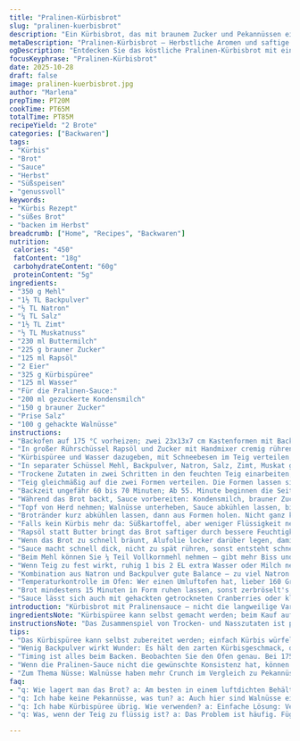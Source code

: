 ```yaml
---
title: "Pralinen-Kürbisbrot"
slug: "pralinen-kuerbisbrot"
description: "Ein Kürbisbrot, das mit braunem Zucker und Pekannüssen eine karamellige Note erhält. Statt klassischer Butter wird Rapsöl verwendet, um die Textur saftig zu halten. Der Teig bindet sich dank Buttermilch wunderbar, das Backpulver ist leicht reduziert. Kleine Timing- und Temperaturänderungen beachten, um trockene Seiten zu vermeiden. Pralinen-Sauce mit gezuckerter Kondensmilch und gehackten Walnüssen – eine alternative Nussvariante für mehr Biss. Geräusche des Brotes im Ofen, das Knistern der Pekannüsse in der Sauce, Duft von Zimt und Muskat sind wichtige Signale, wann alles passt."
metaDescription: "Pralinen-Kürbisbrot – Herbstliche Aromen und saftige Textur, veredelt mit karamelliger Pralinen-Sauce und knackigen Walnüssen."
ogDescription: "Entdecken Sie das köstliche Pralinen-Kürbisbrot mit einer unwiderstehlichen Sauce aus gehackten Walnüssen und süßem Aroma. Ein Muss für den Herbst."
focusKeyphrase: "Pralinen-Kürbisbrot"
date: 2025-10-28
draft: false
image: pralinen-kuerbisbrot.jpg
author: "Marlena"
prepTime: PT20M
cookTime: PT65M
totalTime: PT85M
recipeYield: "2 Brote"
categories: ["Backwaren"]
tags:
- "Kürbis"
- "Brot"
- "Sauce"
- "Herbst"
- "Süßspeisen"
- "genussvoll"
keywords:
- "Kürbis Rezept"
- "süßes Brot"
- "backen im Herbst"
breadcrumb: ["Home", "Recipes", "Backwaren"]
nutrition: 
 calories: "450"
 fatContent: "18g"
 carbohydrateContent: "60g"
 proteinContent: "5g"
ingredients:
- "350 g Mehl"
- "1½ TL Backpulver"
- "½ TL Natron"
- "¼ TL Salz"
- "1½ TL Zimt"
- "½ TL Muskatnuss"
- "230 ml Buttermilch"
- "225 g brauner Zucker"
- "125 ml Rapsöl"
- "2 Eier"
- "325 g Kürbispüree"
- "125 ml Wasser"
- "Für die Pralinen-Sauce:"
- "200 ml gezuckerte Kondensmilch"
- "150 g brauner Zucker"
- "Prise Salz"
- "100 g gehackte Walnüsse"
instructions:
- "Backofen auf 175 °C vorheizen; zwei 23x13x7 cm Kastenformen mit Backpapier auslegen oder leicht einfetten, besser als Spray – ich nehme Pinsel und Öl für kontrollierte Schicht."
- "In großer Rührschüssel Rapsöl und Zucker mit Handmixer cremig rühren, bis Masse leicht glänzt, Zucker beginnt sich aufzulösen; Eier einzeln unterrühren, jeweils auf mittlerer Geschwindigkeit, lange genug, um gut zu binden, aber nicht zu luftig."
- "Kürbispüree und Wasser dazugeben, mit Schneebesen im Teig verteilen, nicht zu viel rühren – sonst wird's zäh."
- "In separater Schüssel Mehl, Backpulver, Natron, Salz, Zimt, Muskat gut vermischen, damit Gewürze gleichmäßig im Teig sind und Backtrieb richtig arbeitet."
- "Trockene Zutaten in zwei Schritten in den feuchten Teig einarbeiten, langsam, gerade so viel, um Klümpchen wegzubekommen; zu langes Rühren macht Brot fest."
- "Teig gleichmäßig auf die zwei Formen verteilen. Die Formen lassen sich besser handhaben mit Unterlage, falls etwas tropft. Essen bleibt fluffiger, wenn man Hände oder Löffel vorher anfeuchtet."
- "Backzeit ungefähr 60 bis 70 Minuten; Ab 55. Minute beginnen die Seiten sich leicht von Form zu lösen, das ist entscheidend. Zahnstocherprobe: sauber raus, ohne klebrigen Teig, ist das Brot fertig. Auf verschiedene Öfen achten, Hauptsache: Brot hört auf zu klopfen hohl, signalisiert innere Durchbackung."
- "Während das Brot backt, Sauce vorbereiten: Kondensmilch, brauner Zucker, Salz in kleinen Topf geben; mittlere Hitze, ständig rühren, sonst brennt es an unten an und schmeckt bitter. Sobald die Sauce stark aufkocht und große Blasen wirft, eine Minute weiterköcheln lassen."
- "Topf von Herd nehmen; Walnüsse unterheben, Sauce abkühlen lassen, bis sie dickflüssig ist – ca. 10 Minuten, darf nicht mehr heiß sein, sonst verläuft sie auf dem Brot."
- "Brotränder kurz abkühlen lassen, dann aus Formen holen. Nicht ganz kalt, die Schnittkante soll noch leicht warm sein, sonst reißt sie beim Schneiden. Mit dicker Schicht der Pralinen-Sauce großzügig bestreichen. Wärme lässt sie in den Teig einsickern – Aroma entfaltet sich intensiver als bei kaltem Brot."
- "Falls kein Kürbis mehr da: Süßkartoffel, aber weniger Flüssigkeit nehmen – Süßkartoffeln sind fester. Die Kondensmilch geht auch mit Ahornsirup statt braunem Zucker; der Geschmack wird weniger karamellig, dafür fruchtiger."
- "Rapsöl statt Butter bringt das Brot saftiger durch bessere Feuchtigkeitsbindung. Butter kann man nehmen, gibt aber manchmal festere Krume."
- "Wenn das Brot zu schnell bräunt, Alufolie locker darüber legen, damit es nicht verbrennt, aber fertig backt."
- "Sauce macht schnell dick, nicht zu spät rühren, sonst entsteht schnell Haut. Gehackte Walnüsse sind ein kleiner Twist – mehr Biss und herber als Pekannüsse, die bei mir oft zu weich werden."
- "Beim Mehl können Sie ¼ Teil Vollkornmehl nehmen – gibt mehr Biss und leicht nussige Note. Masse wird etwas dichter."
- "Wenn Teig zu fest wirkt, ruhig 1 bis 2 EL extra Wasser oder Milch nehmen; zu flüssig ist schlechter als zu dick, aber Kürbis ganz anders je nach Konsistenz."
- "Kombination aus Natron und Backpulver gute Balance – zu viel Natron macht metallischen Beigeschmack."
- "Temperaturkontrolle im Ofen: Wer einen Umluftofen hat, lieber 160 Grad und 70 Minuten backen; Hitze zu stark sprengt Krume und macht trocken."
- "Brot mindestens 15 Minuten in Form ruhen lassen, sonst zerbröselt's, besonders bei lockerer Textur wie hier."
- "Sauce lässt sich auch mit gehackten getrockneten Cranberries oder kleinen Apfelstückchen mischen für fruchtigen Einschub."
introduction: "Kürbisbrot mit Pralinensauce – nicht die langweilige Variante mit Butter. Ich habe entdeckt, dass Rapsöl die perfekte Saftigkeit bringt, ohne schwere Butternoten. Brauner Zucker macht hier mehr als nur süß; in der Sauce verschmilzt er mit Kondensmilch und Walnüssen zu fast klebriger Karamell-Textur, die durch Zimt und Muskat warm umspielt wird. Immer auf die Textur achten – der Teig darf nicht zu flüssig sein, sonst fällt das Brot zusammen. Der Duft, wenn die Zimtgewürze im Ofen ihre Arbeit tun, macht schon beim Backen Lust auf Kuchen. Timing ist hier flexibel; das Auge und die Nase entscheiden, wann das Brot fertig ist. Das Gluckern in der Sauce und das leichte Knistern der Nüsse sind kleine Zeichen, dass alles stimmt."
ingredientsNote: "Kürbispüree kann selbst gemacht werden; beim Kauf auf ungesüßt achten. Anstelle von Butter habe ich oft Rapsöl verwendet – gibt lockerere Textur. Buttermilch sorgt für die saure Note, die das Backpulver aktiviert, ohne das Brot zu trocken zu machen. Backpulver leicht reduzieren, um den leichten Kürbisgeschmack nicht zu erschlagen. Muskat ersetzt im Original Allspice, weil ich die Gewürzmischung manchmal als zu dominant empfinde. Walnüsse schneller rösten als Pekannüsse, passen gut in die Sauce und geben den Crunch, den Pekannüsse nur schwer liefern. Zucker ist hier braun statt weiß, das gibt mehr Tiefe. Bei feuchter Küche luftdicht lagern, Brot bleibt sich vier Tage."
instructionsNote: "Das Zusammenspiel von Trocken- und Nasszutaten ist pikant: Bei Übermixen wird der Teig zäh. Die Reihenfolge hilft: erst Fett und Zucker cremig, dann Eier und Kürbis unterheben; trockene Zutaten zuletzt und vorsichtig. Form richtig vorbereiten: Backpapier schmälert den Stress mit dem Brot später. Im Ofen vermittelt das Laute der Brotrinde beim Abkühlen, ob die Krume richtig ist. Die Pralinensauce braucht Geduld; zu heiß gegossen läuft sie vom Brot runter, zu kalt passt sie nicht. Perfekt, wenn sie sich leicht zähflüssig auf dem Brot legt. Wer es eilig hat: Sauce kann mit Ahornsirup abgewandelt werden, zwar weniger karamellartig, aber empfehlenswert. Ein Tipp: Walnüsse vorher grob hacken, im Topf kurz anrösten, vor dem Mischen, gibt mehr Aroma. Die Backzeit ist ein Richtwert, auf Symptome wie goldbraune Farbe und elastische Kruste achten."
tips:
- "Das Kürbispüree kann selbst zubereitet werden; einfach Kürbis würfeln, dämpfen und pürieren. Achten Sie darauf, ungesüßte Varianten zu wählen – Geschmack ist entscheidend. Zu viel Flüssigkeit macht den Teig zäh. Alternativ kann auch frische Süßkartoffel verwendet werden, aber reduzieren Sie etwas die Flüssigkeitsmenge."
- "Wenig Backpulver wirkt Wunder: Es hält den zarten Kürbisgeschmack, der in der Kombination mit Gewürzen so wichtig ist. Natron bringt eine ausgeglichene Textur, aber verwenden Sie nicht zu viel, um einen metallischen Beigeschmack zu vermeiden. Testen Sie gerne mit etwas Vollkornmehl für mehr Biss."
- "Timing ist alles beim Backen. Beobachten Sie den Ofen genau. Bei 175 Grad und weniger sollten es etwa 70 Minuten sein. Wenn das Brot hohl klingt, ist es gut durchgebacken. Ein Zahnstocher gibt Sicherheit – sollte sauber herauskommen. Beginnen Sie spätestens nach 55 Minuten zu schauen, aber auch Gehör und Geruch sind hier hilfreich."
- "Wenn die Pralinen-Sauce nicht die gewünschte Konsistenz hat, können Sie diese leicht korrigieren. Warten Sie, bis sie abkühlt; sie wird dicker. Zu heiß auf das Brot gegeben, verläuft die Sauce, zu kalt haftet sie nicht gut. Rühren ist wichtig, damit sie nicht anbrennt – aber Geduld ist gefragt."
- "Zum Thema Nüsse: Walnüsse haben mehr Crunch im Vergleich zu Pekannüssen. Rösten Sie sie vorher leicht an; das Aroma wird intensiviert, und die Sauce erhält den richtigen Biss. Pekannüsse werden oft weich und ziehen die Sauce in den Hintergrund, es lohnt sich, die Walnüsse auszuprobieren."
faq:
- "q: Wie lagert man das Brot? a: Am besten in einem luftdichten Behälter. Brot bleibt vier Tage frisch. Wenn Sie nicht alles sofort essen, können Sie es auch einfrieren. Wickeln Sie es gut ein. Das stellt die Saftigkeit sicher."
- "q: Ich habe keine Pekannüsse, was tun? a: Auch hier sind Walnüsse eine gute Wahl. Sie bringen einen anderen Crunch-Charakter mit. Andere Nüsse? Mandeln oder Pistazien gehen auch. Aber die Konsistenz und der Geschmack variieren."
- "q: Ich habe Kürbispüree übrig. Wie verwenden? a: Einfache Lösung: Verwenden Sie es in Muffins oder anderen Backwaren. Oder machen Sie eine pikante Kürbissuppe. man kann auch Gemüsecurrys ausprobieren. Perfekt für den Herbst."
- "q: Was, wenn der Teig zu flüssig ist? a: Das Problem ist häufig. Fügen Sie 1-2 Esslöffel zusätzliches Mehl hinzu. Weniger Flüssigkeit verwenden, wenn der Kürbis sehr weich ist. Aber wenn er zu fest wird, vorsichtig mit Wasser oder Milch nachjustieren."

---
```

